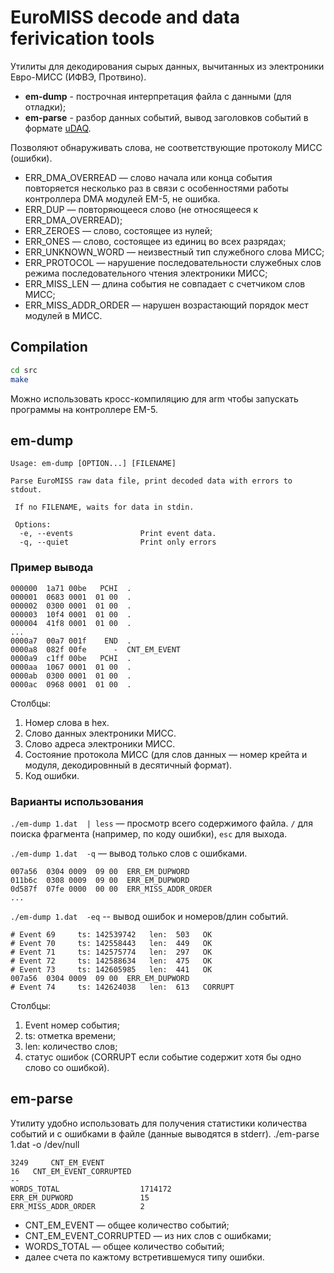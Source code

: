 # EuroMISS decode and data ferivication tools
Утилиты для декодирования сырых данных, вычитанных из электроники Евро-МИСС (ИФВЭ, Протвино).

  - **em-dump** - построчная интерпретация файла с данными (для отладки);
  - **em-parse** - разбор данных событий, вывод заголовков событий в формате [uDAQ](https://github.com/sergey-inform/uDAQ).

Позволяют обнаруживать слова, не соответствующие протоколу МИСС (ошибки).
  - ERR_DMA_OVERREAD — слово начала или конца события повторяется несколько раз в связи с особенностями работы контроллера DMA модулей EM-5, не ошибка.
  - ERR_DUP — повторяющееся слово (не относящееся к ERR_DMA_OVERREAD);
  - ERR_ZEROES — слово, состоящее из нулей;
  - ERR_ONES — слово, состоящее из единиц во всех разрядах;
  - ERR_UNKNOWN_WORD — неизвестный тип служебного слова МИСС;
  - ERR_PROTOCOL — нарушение последовательности служебных слов режима последовательного чтения электроники МИСС;
  - ERR_MISS_LEN — длина события не совпадает с счетчиком слов МИСС;
  - ERR_MISS_ADDR_ORDER — нарушен возрастающий порядок мест модулей в МИСС.
  
## Compilation
```sh
cd src
make
```
Можно использовать кросс-компиляцию для arm чтобы запускать программы на контроллере EM-5.
  
## em-dump
```
Usage: em-dump [OPTION...] [FILENAME]

Parse EuroMISS raw data file, print decoded data with errors to stdout.

 If no FILENAME, waits for data in stdin.

 Options:
  -e, --events               Print event data.
  -q, --quiet                Print only errors
```

### Пример вывода
```
000000  1a71 00be   PCHI  . 
000001  0683 0001  01 00  . 
000002  0300 0001  01 00  . 
000003  10f4 0001  01 00  . 
000004  41f8 0001  01 00  . 
...
0000a7  00a7 001f    END  . 
0000a8  082f 00fe      -  CNT_EM_EVENT 
0000a9  c1ff 00be   PCHI  . 
0000aa  1067 0001  01 00  . 
0000ab  0300 0001  01 00  . 
0000ac  0968 0001  01 00  . 
```
Столбцы:
  1. Номер слова в hex.
  1. Слово данных электроники МИСС.
  1. Слово адреса электроники МИСС.
  1. Состояние протокола МИСС (для слов данных — номер крейта и модуля, декодировнный в десятичный формат).
  1. Код ошибки.

### Варианты использования

`./em-dump 1.dat  | less` — просмотр всего содержимого файла. `/` для поиска фрагмента (например, по коду ошибки), `esc` для выхода.

`./em-dump 1.dat  -q` — вывод только слов с ошибками.
```
007a56  0304 0009  09 00  ERR_EM_DUPWORD 
011b6c  0308 0009  09 00  ERR_EM_DUPWORD 
0d587f  07fe 0000  00 00  ERR_MISS_ADDR_ORDER 
...
```

`./em-dump 1.dat  -eq` -- вывод ошибок и номеров/длин событий.
```
# Event 69     ts: 142539742   len:  503   OK 
# Event 70     ts: 142558443   len:  449   OK 
# Event 71     ts: 142575774   len:  297   OK 
# Event 72     ts: 142588634   len:  475   OK 
# Event 73     ts: 142605985   len:  441   OK 
007a56  0304 0009  09 00  ERR_EM_DUPWORD 
# Event 74     ts: 142624038   len:  613   CORRUPT 
```
Столбцы:
  1. Event номер события;
  1. ts: отметка времени;
  1. len: количество слов;
  1. статус ошибок (CORRUPT если событие содержит хотя бы одно слово со ошибкой).
  
## em-parse
Утилиту удобно использовать для получения статистики количества событий и с ошибками в файле (данные выводятся в stderr).
./em-parse 1.dat -o /dev/null
```
3249	 CNT_EM_EVENT 
16	 CNT_EM_EVENT_CORRUPTED 
--
WORDS_TOTAL              	 1714172 
ERR_EM_DUPWORD           	 15 
ERR_MISS_ADDR_ORDER      	 2
```
  - CNT_EM_EVENT — общее количество событий;
  - CNT_EM_EVENT_CORRUPTED — из них слов с ошибками;
  - WORDS_TOTAL — общее количество событий;
  - далее счета по кажтому встретившемуся типу ошибки.
